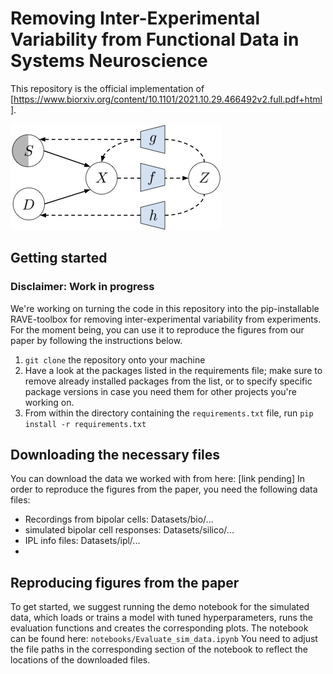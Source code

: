 # Removing Inter-Experimental Variability from Functional Data in Systems Neuroscience 

This repository is the official implementation of [https://www.biorxiv.org/content/10.1101/2021.10.29.466492v2.full.pdf+html]. 

![schematic](framework.jpg)

## Getting started

### Disclaimer: Work in progress
We're working on turning the code in this repository into the pip-installable RAVE-toolbox for removing inter-experimental variability from experiments. For the moment being, you can use it to reproduce the figures from our paper by following the instructions below.
1. ```git clone``` the repository onto your machine
2. Have a look at the packages listed in the requirements file; make sure to remove already installed packages from the list, or to specify specific package versions in case you need them for other projects you're working on. 
3. From within the directory containing the ```requirements.txt``` file, run ```pip install -r requirements.txt```

## Downloading the necessary files
You can download the data we worked with from here: [link pending]
In order to reproduce the figures from the paper, you need the following data files:
- Recordings from bipolar cells: Datasets/bio/...
- simulated bipolar cell responses: Datasets/silico/...
- IPL info files: Datasets/ipl/...
- 
## Reproducing figures from the paper 

To get started, we suggest running the demo notebook for the simulated data, which loads or trains a model with tuned hyperparameters, runs the evaluation functions and creates the corresponding plots.
The notebook can be found here: ```notebooks/Evaluate_sim_data.ipynb```
You need to adjust the file paths in the corresponding section of the notebook to reflect the locations of the downloaded files.
